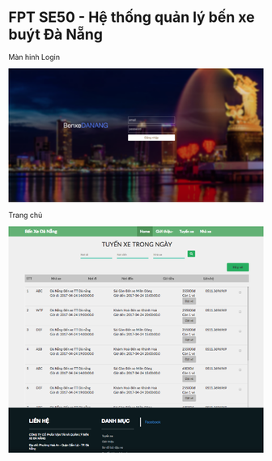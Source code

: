 # FPT SE50 - Hệ thống quản lý bến xe buýt Đà Nẵng

Màn hinh Login

![alt tag](https://github.com/quangtd95/busmanagement/blob/master/login.png)


Trang chủ

![alt tag](https://github.com/quangtd95/busmanagement/blob/master/homepage.png)

